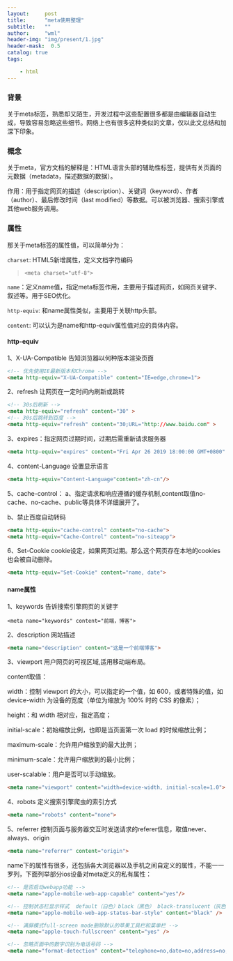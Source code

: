 ```yaml
---
layout:     post
title:      "meta使用整理"
subtitle:   ""
author:     "wml"
header-img: "img/present/1.jpg"
header-mask:  0.5
catalog: true
tags:

    - html
---
```

### 背景

关于meta标签，熟悉却又陌生，开发过程中这些配置很多都是由编辑器自动生成，导致容易忽略这些细节。网络上也有很多这种类似的文章，仅以此文总结和加深下印象。

### 概念

关于meta，官方文档的解释是：HTML语言头部的辅助性标签，提供有关页面的元数据（metadata，描述数据的数据）。

作用：用于指定网页的描述（description）、关键词（keyword）、作者（author）、最后修改时间（last modified）等数据。可以被浏览器、搜索引擎或其他web服务调用。

### 属性

那关于meta标签的属性值，可以简单分为：

`charset`: HTML5新增属性，定义文档字符编码

> `<meta charset="utf-8">`

`name`：定义name值，指定meta标签作用，主要用于描述网页，如网页关键字、叙述等。用于SEO优化。

`http-equiv`: 和name属性类似，主要用于关联http头部。

`content`: 可以认为是name和http-equiv属性值对应的具体内容。

#### http-equiv

1、X-UA-Compatible 告知浏览器以何种版本渲染页面

```html
<!-- 优先使用IE最新版本和Chrome -->
<meta http-equiv="X-UA-Compatible" content="IE=edge,chrome=1">
```

2、refresh 让网页在一定时间内刷新或跳转

```html
<!-- 30s后刷新 -->
<meta http-equiv="refresh" content="30" >
<!-- 30s后跳转到百度 -->
<meta http-equiv="refresh" content="30;URL="http://www.baidu.com" >
```

3、expires：指定网页过期时间，过期后需重新请求服务器

```html
<meta http-equiv="expires" content="Fri Apr 26 2019 18:00:00 GMT+0800" >
```

4、content-Language 设置显示语言

```html
<meta http-equiv="Content-Language"content="zh-cn"/>
```

5、cache-control： a、指定请求和响应遵循的缓存机制,content取值no-cache、no-cache、public等具体不详细展开了。

b、禁止百度自动转码

```html
<meta http-equiv="cache-control" content="no-cache">
<meta http-equiv="Cache-Control" content="no-siteapp">
```

6、Set-Cookie cookie设定，如果网页过期。那么这个网页存在本地的cookies也会被自动删除。

```html
<meta http-equiv="Set-Cookie" content="name, date">
```

#### name属性

1、keywords 告诉搜索引擎网页的关键字

`<meta name="keywords" content="前端，博客">`

2、description 网站描述

```html
<meta name="description" content="这是一个前端博客">
```

3、viewport 用户网页的可视区域,适用移动端布局。

content取值：

width：控制 viewport 的大小，可以指定的一个值，如 600，或者特殊的值，如 device-width 为设备的宽度（单位为缩放为 100% 时的 CSS 的像素）；

height：和 width 相对应，指定高度；

initial-scale：初始缩放比例，也即是当页面第一次 load 的时候缩放比例；

maximum-scale：允许用户缩放到的最大比例；

minimum-scale：允许用户缩放到的最小比例；

user-scalable：用户是否可以手动缩放。

```html
<meta name="viewport" content="width=device-width, initial-scale=1.0">
```

4、robots 定义搜索引擎爬虫的索引方式

```html
<meta name="robots" content="none">
```

5、referrer 控制页面与服务器交互时发送请求的referer信息，取值never、always、origin

```html
<meta name="referrer" content="origin">
```

name下的属性有很多，还包括各大浏览器以及手机之间自定义的属性，不能一一罗列，下面列举部分ios设备对meta定义的私有属性：

```html
<!-- 是否启动webapp功能 -->
<meta name="apple-mobile-web-app-capable" content="yes"/>

<!-- 控制状态栏显示样式  default（白色）black（黑色） black-translucent（灰色半透明） -->
<meta name="apple-mobile-web-app-status-bar-style" content="black" />

<!-- 满屏模式full-screen mode删除默认的苹果工具栏和菜单栏 -->
<meta name="apple-touch-fullscreen" content="yes" />

<!-- 忽略页面中的数字识别为电话号码 -->
<meta name="format-detection" content="telephone=no,date=no,address=no,email=no">
```
